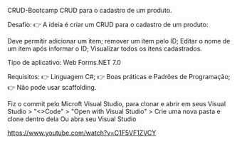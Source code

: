 CRUD-Bootcamp
CRUD para o cadastro de um produto.

Desafio: 👉 A ideia é criar um CRUD para o cadastro de um produto:

Deve permitir adicionar um item; remover um item pelo ID; Editar o nome de um item após informar o ID; Visualizar todos os itens cadastrados.

Tipo de aplicativo: Web Forms.NET 7.0

Requisitos: 👉 Linguagem C#; 👉 Boas práticas e Padrões de Programação; 👉 Não pode usar scaffolding.

Fiz o commit pelo Microft Visual Studio, para clonar e abrir em seus Visual Studio > "<>Code" > "Open with Visual Studio" > Crie uma nova pasta e clone dentro dela 
Ou abra seu Visual Studio

https://www.youtube.com/watch?v=C1F5VF1ZVCY
